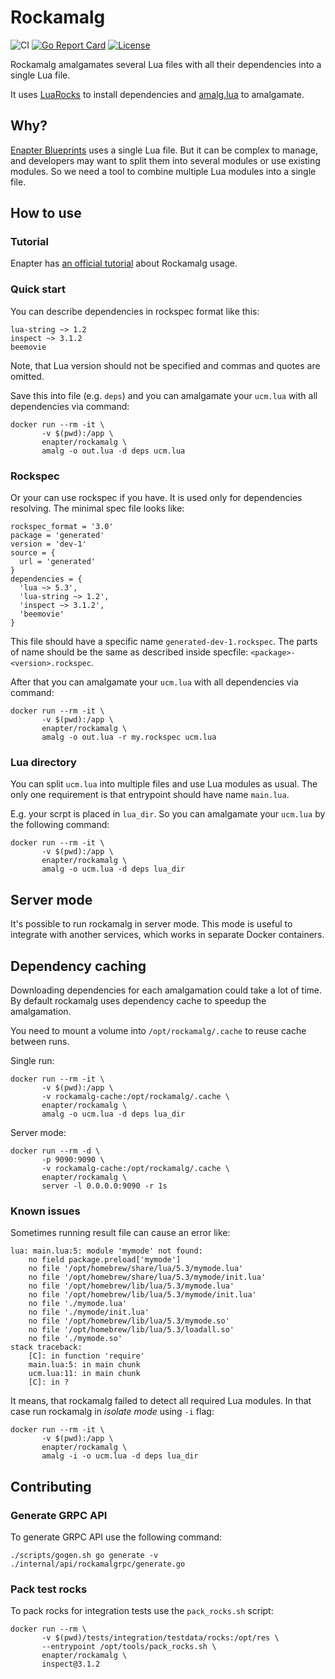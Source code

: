 # Rockamalg
![CI](https://github.com/Enapter/rockamalg/workflows/publish/badge.svg)
[![Go Report Card](https://goreportcard.com/badge/github.com/Enapter/rockamalg)](https://goreportcard.com/report/github.com/Enapter/rockamalg)
[![License](https://img.shields.io/github/license/Enapter/rockamalg)](LICENSE)

Rockamalg amalgamates several Lua files with all their dependencies into a single Lua file.

It uses [LuaRocks](https://luarocks.org/) to install dependencies and [amalg.lua](https://github.com/siffiejoe/lua-amalg/) to amalgamate.

## Why?

[Enapter Blueprints](https://developers.enapter.com/docs/#blueprints) uses a single Lua file. But it can be complex to manage, and developers may want to split them into several modules or use existing modules. So we need a tool to combine multiple Lua modules into a single file.

## How to use

### Tutorial

Enapter has [an official tutorial](https://developers.enapter.com/docs/tutorial/lua-complex/introduction) about Rockamalg usage.

### Quick start

You can describe dependencies in rockspec format like this:
```
lua-string ~> 1.2
inspect ~> 3.1.2
beemovie
```

Note, that Lua version should not be specified and commas and quotes are omitted.

Save this into file (e.g. `deps`) and you can amalgamate your `ucm.lua` with all dependencies via command:
```
docker run --rm -it \
	   -v $(pwd):/app \
	   enapter/rockamalg \
	   amalg -o out.lua -d deps ucm.lua
```

### Rockspec

Or your can use rockspec if you have. It is used only for dependencies resolving. The minimal spec file looks like:
```
rockspec_format = '3.0'
package = 'generated'
version = 'dev-1'
source = {
  url = 'generated'
}
dependencies = {
  'lua ~> 5.3',
  'lua-string ~> 1.2',
  'inspect ~> 3.1.2',
  'beemovie'
}
```

This file should have a specific name `generated-dev-1.rockspec`. The parts of name should be the same as described inside specfile: `<package>-<version>.rockspec`.

After that you can amalgamate your `ucm.lua` with all dependencies via command:
```
docker run --rm -it \
	   -v $(pwd):/app \
	   enapter/rockamalg \
	   amalg -o out.lua -r my.rockspec ucm.lua
```

### Lua directory

You can split `ucm.lua` into multiple files and use Lua modules as usual. The only one requirement is that entrypoint should have name `main.lua`.

E.g. your scrpt is placed in `lua_dir`. So you can amalgamate your `ucm.lua` by the following command:
```
docker run --rm -it \
	   -v $(pwd):/app \
	   enapter/rockamalg \
	   amalg -o ucm.lua -d deps lua_dir
```
## Server mode

It's possible to run rockamalg in server mode. This mode is useful to integrate with another services, which works in separate Docker containers.

## Dependency caching

Downloading dependencies for each amalgamation could take a lot of time. By default rockamalg uses dependency cache to speedup the amalgamation.

You need to mount a volume into `/opt/rockamalg/.cache` to reuse cache between runs.

Single run:

```
docker run --rm -it \
	   -v $(pwd):/app \
	   -v rockamalg-cache:/opt/rockamalg/.cache \
	   enapter/rockamalg \
	   amalg -o ucm.lua -d deps lua_dir
```

Server mode:

```
docker run --rm -d \
	   -p 9090:9090 \
	   -v rockamalg-cache:/opt/rockamalg/.cache \
	   enapter/rockamalg \
	   server -l 0.0.0.0:9090 -r 1s
```

### Known issues

Sometimes running result file can cause an error like:

```
lua: main.lua:5: module 'mymode' not found:
	no field package.preload['mymode']
	no file '/opt/homebrew/share/lua/5.3/mymode.lua'
	no file '/opt/homebrew/share/lua/5.3/mymode/init.lua'
	no file '/opt/homebrew/lib/lua/5.3/mymode.lua'
	no file '/opt/homebrew/lib/lua/5.3/mymode/init.lua'
	no file './mymode.lua'
	no file './mymode/init.lua'
	no file '/opt/homebrew/lib/lua/5.3/mymode.so'
	no file '/opt/homebrew/lib/lua/5.3/loadall.so'
	no file './mymode.so'
stack traceback:
	[C]: in function 'require'
	main.lua:5: in main chunk
	ucm.lua:11: in main chunk
	[C]: in ?
```

It means, that rockamalg failed to detect all required Lua modules. In that case run rockamalg in *isolate mode* using `-i` flag:

```
docker run --rm -it \
	   -v $(pwd):/app \
	   enapter/rockamalg \
	   amalg -i -o ucm.lua -d deps lua_dir
```

## Contributing
### Generate GRPC API
To generate GRPC API use the following command:
```
./scripts/gogen.sh go generate -v ./internal/api/rockamalgrpc/generate.go
```
### Pack test rocks
To pack rocks for integration tests use the `pack_rocks.sh` script:
```
docker run --rm \
	   -v $(pwd)/tests/integration/testdata/rocks:/opt/res \
	   --entrypoint /opt/tools/pack_rocks.sh \
	   enapter/rockamalg \
	   inspect@3.1.2
```
